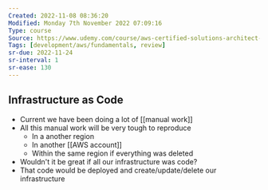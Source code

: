 ```yaml
---
Created: 2022-11-08 08:36:20
Modified: Monday 7th November 2022 07:09:16
Type: course
Source: https://www.udemy.com/course/aws-certified-solutions-architect-associate-saa-c01/?xref=E0Aed11STH4LPUQvCz0GJFABTmM=
Tags: [development/aws/fundamentals, review]
sr-due: 2022-11-24
sr-interval: 1
sr-ease: 130
---
```


## Infrastructure as Code

- Current we have been doing a lot of [[manual work]]
- All this manual work will be very tough to reproduce
    - In a another region
    - In another [[AWS account]]
    - Within the same region if everything was deleted
- Wouldn't it be great if all our infrastructure was code?
- That code would be deployed and create/update/delete our infrastructure